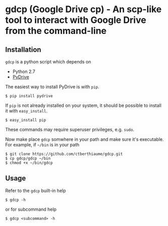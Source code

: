 # gdcp (Google Drive cp) - An scp-like tool to interact with Google Drive from the command-line

## Installation
`gdcp` is a python script which depends on

* Python 2.7
* [PyDrive](https://pypi.python.org/pypi/PyDrive)

The easiest way to install PyDrive is with `pip`.

    $ pip install pydrive

If `pip` is not already installed on your system, it should be possible to install it with `easy_install`.

    $ easy_install pip

These commands may require superuser privileges, e.g. `sudo`.

Now make place `gdcp` somwhere in your path and make sure it's executable.  For example, if `~/bin` is in your path

    $ git clone https://github.com/ctberthiaume/gdcp.git
    $ cp gdcp/gdcp ~/bin
    $ chmod +x ~/bin/gdcp

## Usage
Refer to the `gdcp` built-in help

    $ gdcp -h

or for subcommand help

    $ gdcp <subcommand> -h
